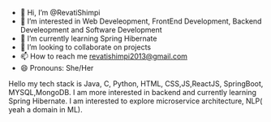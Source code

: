 - 👋 Hi, I’m @RevatiShimpi
- 👀 I’m interested in Web Develeopment, FrontEnd Development, Backend Develeopment and Software Development
- 🌱 I’m currently learning Spring Hibernate
- 💞️ I’m looking to collaborate on projects
- 📫 How to reach me revatishimpi2013@gmail.com
- 😄 Pronouns: She/Her


Hello my tech stack is Java, C, Python, HTML, CSS,JS,ReactJS, SpringBoot, MYSQL,MongoDB. I am more interested in backend and currently learning Spring Hibernate. 
I am interested to explore microservice architecture, NLP( yeah a domain in ML).

